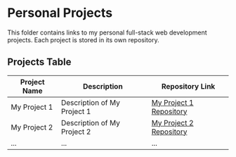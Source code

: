 # Personal Projects

This folder contains links to my personal full-stack web development projects. Each project is stored in its own repository.

## Projects Table

| Project Name       | Description                              | Repository Link                             |
|--------------------|------------------------------------------|---------------------------------------------|
| My Project 1       | Description of My Project 1              | [My Project 1 Repository](link_to_repo_1)   |
| My Project 2       | Description of My Project 2              | [My Project 2 Repository](link_to_repo_2)   |
| ...                | ...                                      | ...                                         |
